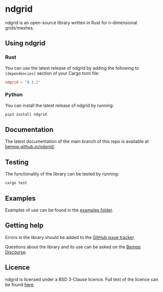# ndgrid

ndgrid is an open-source library written in Rust for n-dimensional grids/meshes.

## Using ndgrid
### Rust
You can use the latest release of ndgrid by adding the following to `[dependencies]` section of your Cargo.toml file:

```toml
ndgrid = "0.1.2"
```

### Python
You can install the latest release of ndgrid by running:

```bash
pip3 install ndgrid
```

## Documentation
The latest documentation of the main branch of this repo is available at [bempp.github.io/ndgrid/](https://bempp.github.io/ndgrid/).

## Testing
The functionality of the library can be tested by running:
```bash
cargo test
```

## Examples
Examples of use can be found in the [examples folder](examples/).

## Getting help
Errors in the library should be added to the [GitHub issue tracker](https://github.com/bempp/ndgrid/issues).

Questions about the library and its use can be asked on the [Bempp Discourse](https://bempp.discourse.group).

## Licence
ndgrid is licensed under a BSD 3-Clause licence. Full text of the licence can be found [here](LICENSE.md).
